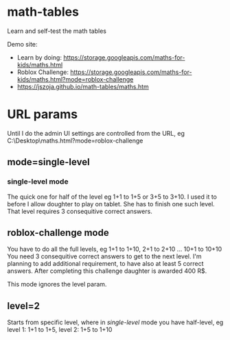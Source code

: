 # math-tables
Learn and self-test the math tables

Demo site:
- Learn by doing: https://storage.googleapis.com/maths-for-kids/maths.html
- Roblox Challenge: https://storage.googleapis.com/maths-for-kids/maths.html?mode=roblox-challenge
- https://jszoja.github.io/math-tables/maths.htm


# URL params
Until I do the admin UI settings are controlled from the URL, eg C:\\Desktop\maths.html?mode=roblox-challenge

## mode=single-level
### single-level mode
The quick one for half of the level eg 1+1 to 1+5 or 3+5 to 3+10.
I used it to before I allow doughter to play on tablet. She has to finish one such level.
That level requires 3 consequitive correct answers.

## roblox-challenge mode
You have to do all the full levels, eg 1+1 to 1+10, 2+1 to 2+10 ... 10+1 to 10+10
You need 3 consequitive correct answers to get to the next level.
I'm planning to add additional requirement, to have also at least 5 correct answers.
After completing this challenge daughter is awarded 400 R$.

This mode ignores the level param.

## level=2 
Starts from specific level, where in *single-level* mode you have half-level, eg 
level 1:  1+1 to 1+5, 
level 2: 1+5 to 1+10
